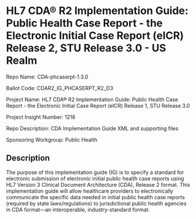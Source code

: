 # HL7 CDA® R2 Implementation Guide: Public Health Case Report - the Electronic Initial Case Report (eICR) Release 2, STU Release 3.0 - US Realm

Repo Name: CDA-phcaserpt-1.3.0

Ballot Code: CDAR2_IG_PHCASERPT_R2_D3

Project Name: HL7 CDA® R2 Implementation Guide: Public Health Case Report - the Electronic Initial Case Report (eICR) Release 1, STU Release 3.0

Project Insight Number: 1216

Repo Description: CDA Implementation Guide XML and supporting files

Sponsoring Workgroup: Public Health

## Description
The purpose of this implementation guide (IG) is to specify a standard for electronic submission of electronic initial public health case reports using HL7 Version 3 Clinical Document Architecture (CDA), Release 2 format. This implementation guide will allow healthcare providers to electronically communicate the specific data needed in initial public health case reports (required by state laws/regulations) to jurisdictional public health agencies in CDA format—an interoperable, industry-standard format.
